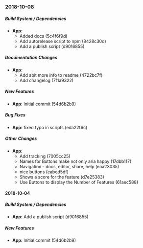 ### 2018-10-08

##### Build System / Dependencies

* **App:**
  *  Added docs (5c4f6f9d)
  *  Add autorelease script to npm (8428c30d)
  *  Add a publish script (d9016855)

##### Documentation Changes

* **App:**
  *  Add abit more info to readme (4722bc7f)
  *  Add changelog (7f1a9322)

##### New Features

* **App:**  Initial commit (54d6b2b9)

##### Bug Fixes

* **App:**  fixed typo in scripts (eda22f6c)

##### Other Changes

* **App:**
  *  Add tracking (7005cc25)
  *  Names for Buttons make not only aria happy (17dbb117)
  *  Navigation - docs, editor, share, help (eaa23035)
  *  nice buttons (eabed5df)
  *  Shows a score for the feature (d7e25383)
  *  Use Buttons to display the Number of Features (61aec588)

#### 2018-10-04

##### Build System / Dependencies

* **App:**  Add a publish script (d9016855)

##### New Features

* **App:**  Initial commit (54d6b2b9)

